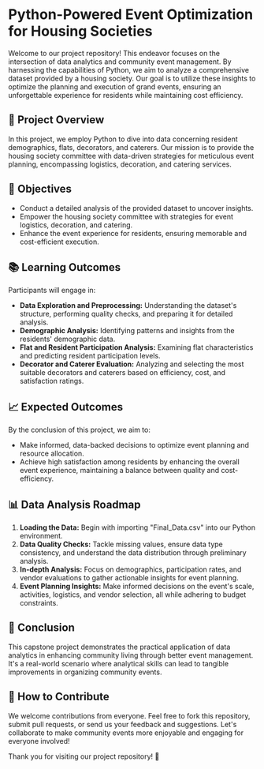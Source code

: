 # Python-Powered Event Optimization for Housing Societies

Welcome to our project repository! This endeavor focuses on the intersection of data analytics and community event management. By harnessing the capabilities of Python, we aim to analyze a comprehensive dataset provided by a housing society. Our goal is to utilize these insights to optimize the planning and execution of grand events, ensuring an unforgettable experience for residents while maintaining cost efficiency.

## 🚀 Project Overview

In this project, we employ Python to dive into data concerning resident demographics, flats, decorators, and caterers. Our mission is to provide the housing society committee with data-driven strategies for meticulous event planning, encompassing logistics, decoration, and catering services.

## 🎯 Objectives

- Conduct a detailed analysis of the provided dataset to uncover insights.
- Empower the housing society committee with strategies for event logistics, decoration, and catering.
- Enhance the event experience for residents, ensuring memorable and cost-efficient execution.

## 📚 Learning Outcomes

Participants will engage in:
- **Data Exploration and Preprocessing:** Understanding the dataset's structure, performing quality checks, and preparing it for detailed analysis.
- **Demographic Analysis:** Identifying patterns and insights from the residents' demographic data.
- **Flat and Resident Participation Analysis:** Examining flat characteristics and predicting resident participation levels.
- **Decorator and Caterer Evaluation:** Analyzing and selecting the most suitable decorators and caterers based on efficiency, cost, and satisfaction ratings.

## 📈 Expected Outcomes

By the conclusion of this project, we aim to:
- Make informed, data-backed decisions to optimize event planning and resource allocation.
- Achieve high satisfaction among residents by enhancing the overall event experience, maintaining a balance between quality and cost-efficiency.

## 📊 Data Analysis Roadmap

1. **Loading the Data:** Begin with importing "Final_Data.csv" into our Python environment.
2. **Data Quality Checks:** Tackle missing values, ensure data type consistency, and understand the data distribution through preliminary analysis.
3. **In-depth Analysis:** Focus on demographics, participation rates, and vendor evaluations to gather actionable insights for event planning.
4. **Event Planning Insights:** Make informed decisions on the event's scale, activities, logistics, and vendor selection, all while adhering to budget constraints.

## 🧩 Conclusion

This capstone project demonstrates the practical application of data analytics in enhancing community living through better event management. It's a real-world scenario where analytical skills can lead to tangible improvements in organizing community events.

## 🤝 How to Contribute

We welcome contributions from everyone. Feel free to fork this repository, submit pull requests, or send us your feedback and suggestions. Let's collaborate to make community events more enjoyable and engaging for everyone involved!

Thank you for visiting our project repository! 🌟
